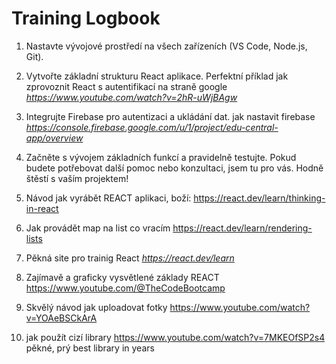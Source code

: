 # Training Logbook

1. Nastavte vývojové prostředí na všech zařízeních (VS Code, Node.js, Git).
1. Vytvořte základní strukturu React aplikace.
Perfektní příklad jak zprovoznit React s autentifikací na straně google *https://www.youtube.com/watch?v=2hR-uWjBAgw*
1. Integrujte Firebase pro autentizaci a ukládání dat.
jak nastavit firebase *https://console.firebase.google.com/u/1/project/edu-central-app/overview*
1. Začněte s vývojem základních funkcí a pravidelně testujte.
Pokud budete potřebovat další pomoc nebo konzultaci, jsem tu pro vás. Hodně štěstí s vaším projektem!

1. Návod jak vyrábět REACT aplikaci, boží: https://react.dev/learn/thinking-in-react
2. Jak provádět map na list co vracím https://react.dev/learn/rendering-lists

1. Pěkná site pro trainig React *https://react.dev/learn*
3. Zajímavě a graficky vysvětlené základy REACT https://www.youtube.com/@TheCodeBootcamp
1. Skvělý návod jak uploadovat fotky https://www.youtube.com/watch?v=YOAeBSCkArA

1. jak použít cizí library https://www.youtube.com/watch?v=7MKEOfSP2s4 
   pěkné, prý best library in years
